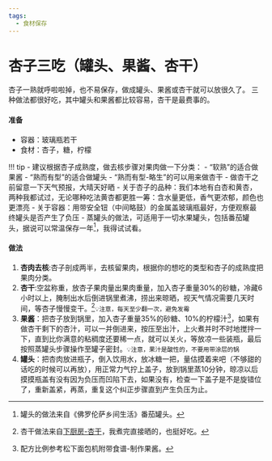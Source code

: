 ```yaml
---
tags:
  - 食材保存
---
```


# 杏子三吃（罐头、果酱、杏干）

杏子一熟就呼啦啦掉，也不易保存，做成罐头、果酱或杏干就可以放很久了。
三种做法都很好吃，其中罐头和果酱都比较容易，杏干是最费事的。

#### 准备
- 容器：玻璃瓶若干
- 食材：杏子，糖，柠檬

!!! tip
    - 建议根据杏子成熟度，做去核步骤对果肉做一下分类：
        - “软熟”的适合做果酱
        - “熟而有型”的适合做罐头
        - “熟而有型-略生”的可以用来做杏干
    - 做杏干之前留意一下天气预报，大晴天好晒
    - 关于杏子的品种：我们本地有白杏和黄杏，两种我都试过，无论哪种吃法黄杏都更胜一筹：含水量更低，香气更浓郁，颜色也更漂亮
    - 关于容器：用带安全钮（中间略鼓）的金属盖玻璃瓶最好，方便观察最终罐头是否产生了负压
    - 蒸罐头的做法，可适用于一切水果罐头，包括番茄罐头，据说可以常温保存一年[^1]，我得试试看。

[^1]: 罐头的做法来自《佛罗伦萨乡间生活》番茄罐头。


#### 做法

1. **杏肉去核**:杏子剖成两半，去核留果肉，根据你的想吃的类型和杏子的成熟度把果肉分类。
2. **杏干**:空盆称重，放杏子果肉量出果肉重量，加入杏子重量30%的砂糖，冷藏6小时以上，腌制出水后倒进锅里煮沸，捞出来晾晒，视天气情况需要几天时间，等杏子慢慢变干。[^2]`💡注意，每天至少翻一次，避免发霉`
3. **果酱**：把杏子放到锅里，加入杏子重量35%的砂糖、10%的柠檬汁[^3]，如果有做杏干剩下的杏汁，可以一并倒进来，按压至出汁，上火煮并时不时地搅拌一下，直到比你满意的粘稠度还要稀一点，就可以关火，等放凉一些装瓶，最后按照蒸罐头步骤操作至罐子密封。`💡注意，果汁是酸性的，不要用带涂层的锅`
4. **罐头**：把杏肉放进瓶子，倒入饮用水，放冰糖一把，量估摸着来吧（不够甜的话吃的时候可以再放），用正常力气拧上盖子，放到锅里蒸10分钟，晾凉以后摸摸瓶盖有没有因为负压而凹陷下去，如果没有，检查一下盖子是不是旋错位了，重新盖紧，再蒸，重复这个纠正步骤直到产生负压为止。


[^2]: 杏干做法来自[下厨房-杏干](https://www.xiachufang.com/recipe/103239038/)，我煮完直接晒的，也挺好吃。
[^3]: 
    配方比例参考松下面包机附带食谱-制作果酱。

